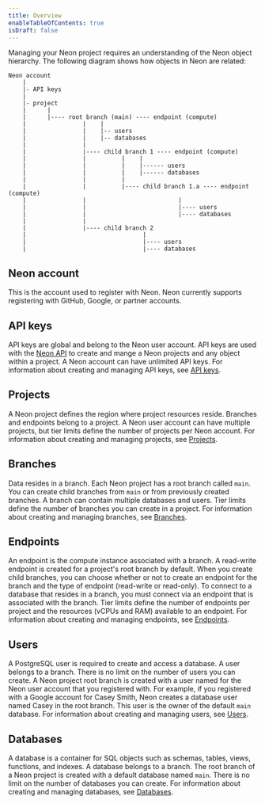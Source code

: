 ```yaml
---
title: Overview 
enableTableOfContents: true
isDraft: false
---
```

Managing your Neon project requires an understanding of the Neon object hierarchy. The following diagram shows how objects in Neon are related:

```text
Neon account
    |
    |- API keys
    | 
    |- project 
    |      |
    |      |---- root branch (main) ---- endpoint (compute) 
    |                |    |
    |                |    |-- users
    |                |    |-- databases           
    |                |                         
    |                |---- child branch 1 ---- endpoint (compute) 
    |                |          |    |
    |                |          |    |------ users
    |                |          |    |------ databases   
    |                |          |
    |                |          |---- child branch 1.a ---- endpoint (compute) 
    |                |                          |
    |                |                          |---- users
    |                |                          |---- databases
    |                |
    |                |---- child branch 2 
    |                                 |
    |                                 |---- users
    |                                 |---- databases
```

## Neon account

This is the account used to register with Neon. Neon currently supports registering with GitHub, Google, or partner accounts. 

## API keys

API keys are global and belong to the Neon user account. API keys are used with the [Neon API](../../reference/api-refernce) to create and mange a Neon projects and any object within a project. A Neon account can have unlimited API keys. For information about creating and managing API keys, see [API keys](../../get-started-with-neon/using-api-keys).

## Projects

A Neon project defines the region where project resources reside. Branches and endpoints belong to a project. A Neon user account can have multiple projects, but tier limits define the number of projects per Neon account. For information about creating and managing projects, see [Projects](../projects).

## Branches

Data resides in a branch. Each Neon project has a root branch called `main`. You can create child branches from `main` or from previously created branches. A branch can contain multiple databases and users. Tier limits define the number of branches you can create in a project. For information about creating and managing branches, see [Branches](../../get-started-with-neon/branches).

## Endpoints

An endpoint is the compute instance associated with a branch. A read-write endpoint is created for a project's root branch by default. When you create child branches, you can choose whether or not to create an endpoint for the branch and the type of endpoint (read-write or read-only). To connect to a database that resides in a branch, you must connect via an endpoint that is associated with the branch. Tier limits define the number of endpoints per project and the resources (vCPUs and RAM) available to an endpoint. For information about creating and managing endpoints, see [Endpoints](../endpoints).

## Users

A PostgreSQL user is required to create and access a database. A user belongs to a branch. There is no limit on the number of users you can create. A Neon project root branch is created with a user named for the Neon user account that you registered with. For example, if you registered with a Google account for Casey Smith, Neon creates a database user named Casey in the root branch. This user is the owner of the default `main` database. For information about creating and managing users, see [Users](../users).

## Databases

A database is a container for SQL objects such as schemas, tables, views, functions, and indexes. A database belongs to a branch. The root branch of a Neon project is created with a default database named `main`. There is no limit on the number of databases you can create. For information about creating and managing databases, see [Databases](../databases).
